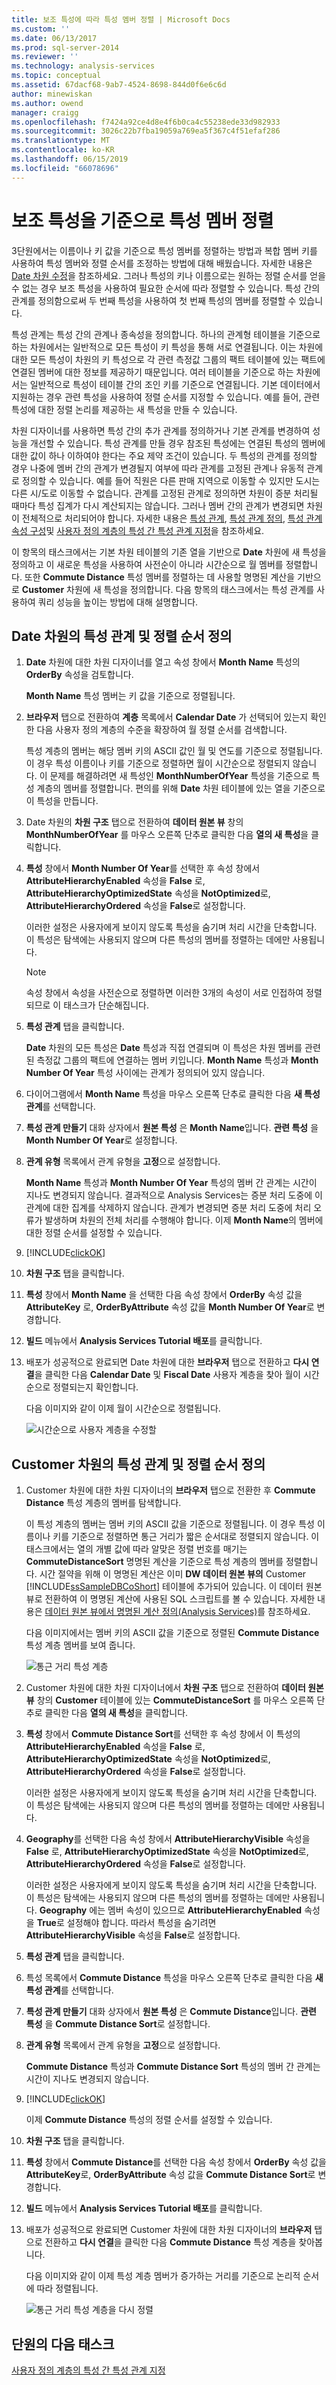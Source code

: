 ```yaml
---
title: 보조 특성에 따라 특성 멤버 정렬 | Microsoft Docs
ms.custom: ''
ms.date: 06/13/2017
ms.prod: sql-server-2014
ms.reviewer: ''
ms.technology: analysis-services
ms.topic: conceptual
ms.assetid: 67dacf68-9ab7-4524-8698-844d0f6e6c6d
author: minewiskan
ms.author: owend
manager: craigg
ms.openlocfilehash: f7424a92ce4d8e4f6b0ca4c55238ede33d982933
ms.sourcegitcommit: 3026c22b7fba19059a769ea5f367c4f51efaf286
ms.translationtype: MT
ms.contentlocale: ko-KR
ms.lasthandoff: 06/15/2019
ms.locfileid: "66078696"
---
```

# <a name="sorting-attribute-members-based-on-a-secondary-attribute"></a>보조 특성을 기준으로 특성 멤버 정렬
  3단원에서는 이름이나 키 값을 기준으로 특성 멤버를 정렬하는 방법과 복합 멤버 키를 사용하여 특성 멤버와 정렬 순서를 조정하는 방법에 대해 배웠습니다. 자세한 내용은 [Date 차원 수정](../analysis-services/lesson-3-4-modifying-the-date-dimension.md)을 참조하세요. 그러나 특성의 키나 이름으로는 원하는 정렬 순서를 얻을 수 없는 경우 보조 특성을 사용하여 필요한 순서에 따라 정렬할 수 있습니다. 특성 간의 관계를 정의함으로써 두 번째 특성을 사용하여 첫 번째 특성의 멤버를 정렬할 수 있습니다.  
  
 특성 관계는 특성 간의 관계나 종속성을 정의합니다. 하나의 관계형 테이블을 기준으로 하는 차원에서는 일반적으로 모든 특성이 키 특성을 통해 서로 연결됩니다. 이는 차원에 대한 모든 특성이 차원의 키 특성으로 각 관련 측정값 그룹의 팩트 테이블에 있는 팩트에 연결된 멤버에 대한 정보를 제공하기 때문입니다. 여러 테이블을 기준으로 하는 차원에서는 일반적으로 특성이 테이블 간의 조인 키를 기준으로 연결됩니다. 기본 데이터에서 지원하는 경우 관련 특성을 사용하여 정렬 순서를 지정할 수 있습니다. 예를 들어, 관련 특성에 대한 정렬 논리를 제공하는 새 특성을 만들 수 있습니다.  
  
 차원 디자이너를 사용하면 특성 간의 추가 관계를 정의하거나 기본 관계를 변경하여 성능을 개선할 수 있습니다. 특성 관계를 만들 경우 참조된 특성에는 연결된 특성의 멤버에 대한 값이 하나 이하여야 한다는 주요 제약 조건이 있습니다. 두 특성의 관계를 정의할 경우 나중에 멤버 간의 관계가 변경될지 여부에 따라 관계를 고정된 관계나 유동적 관계로 정의할 수 있습니다. 예를 들어 직원은 다른 판매 지역으로 이동할 수 있지만 도시는 다른 시/도로 이동할 수 없습니다. 관계를 고정된 관계로 정의하면 차원이 증분 처리될 때마다 특성 집계가 다시 계산되지는 않습니다. 그러나 멤버 간의 관계가 변경되면 차원이 전체적으로 처리되어야 합니다. 자세한 내용은 [특성 관계](multidimensional-models-olap-logical-dimension-objects/attribute-relationships.md), [특성 관계 정의](multidimensional-models/attribute-relationships-define.md), [특성 관계 속성 구성](multidimensional-models/attribute-relationships-configure-attribute-properties.md)및 [사용자 정의 계층의 특성 간 특성 관계 지정](4-6-specifying-attribute-relationships-in-user-defined-hierarchy.md)을 참조하세요.  
  
 이 항목의 태스크에서는 기본 차원 테이블의 기존 열을 기반으로 **Date** 차원에 새 특성을 정의하고 이 새로운 특성을 사용하여 사전순이 아니라 시간순으로 월 멤버를 정렬합니다. 또한 **Commute Distance** 특성 멤버를 정렬하는 데 사용할 명명된 계산을 기반으로 **Customer** 차원에 새 특성을 정의합니다. 다음 항목의 태스크에서는 특성 관계를 사용하여 쿼리 성능을 높이는 방법에 대해 설명합니다.  
  
## <a name="defining-an-attribute-relationship-and-sort-order-in-the-date-dimension"></a>Date 차원의 특성 관계 및 정렬 순서 정의  
  
1.  **Date** 차원에 대한 차원 디자이너를 열고 속성 창에서 **Month Name** 특성의 **OrderBy** 속성을 검토합니다.  
  
     **Month Name** 특성 멤버는 키 값을 기준으로 정렬됩니다.  
  
2.  **브라우저** 탭으로 전환하여 **계층** 목록에서 **Calendar Date** 가 선택되어 있는지 확인한 다음 사용자 정의 계층의 수준을 확장하여 월 정렬 순서를 검색합니다.  
  
     특성 계층의 멤버는 해당 멤버 키의 ASCII 값인 월 및 연도를 기준으로 정렬됩니다. 이 경우 특성 이름이나 키를 기준으로 정렬하면 월이 시간순으로 정렬되지 않습니다. 이 문제를 해결하려면 새 특성인 **MonthNumberOfYear** 특성을 기준으로 특성 계층의 멤버를 정렬합니다. 편의를 위해 **Date** 차원 테이블에 있는 열을 기준으로 이 특성을 만듭니다.  
  
3.  Date 차원의 **차원 구조** 탭으로 전환하여 **데이터 원본 뷰** 창의 **MonthNumberOfYear** 를 마우스 오른쪽 단추로 클릭한 다음 **열의 새 특성**을 클릭합니다.  
  
4.  **특성** 창에서 **Month Number Of Year**를 선택한 후 속성 창에서 **AttributeHierarchyEnabled** 속성을 **False** 로, **AttributeHierarchyOptimizedState** 속성을 **NotOptimized**로, **AttributeHierarchyOrdered** 속성을 **False**로 설정합니다.  
  
     이러한 설정은 사용자에게 보이지 않도록 특성을 숨기며 처리 시간을 단축합니다. 이 특성은 탐색에는 사용되지 않으며 다른 특성의 멤버를 정렬하는 데에만 사용됩니다.  
  
    > [!NOTE]  
    >  속성 창에서 속성을 사전순으로 정렬하면 이러한 3개의 속성이 서로 인접하여 정렬되므로 이 태스크가 단순해집니다.  
  
5.  **특성 관계** 탭을 클릭합니다.  
  
     **Date** 차원의 모든 특성은 **Date** 특성과 직접 연결되며 이 특성은 차원 멤버를 관련된 측정값 그룹의 팩트에 연결하는 멤버 키입니다. **Month Name** 특성과 **Month Number Of Year** 특성 사이에는 관계가 정의되어 있지 않습니다.  
  
6.  다이어그램에서 **Month Name** 특성을 마우스 오른쪽 단추로 클릭한 다음 **새 특성 관계**를 선택합니다.  
  
7.  **특성 관계 만들기** 대화 상자에서 **원본 특성** 은 **Month Name**입니다. **관련 특성** 을 **Month Number Of Year**로 설정합니다.  
  
8.  **관계 유형** 목록에서 관계 유형을 **고정**으로 설정합니다.  
  
     **Month Name** 특성과 **Month Number Of Year** 특성의 멤버 간 관계는 시간이 지나도 변경되지 않습니다. 결과적으로 Analysis Services는 증분 처리 도중에 이 관계에 대한 집계를 삭제하지 않습니다. 관계가 변경되면 증분 처리 도중에 처리 오류가 발생하며 차원의 전체 처리를 수행해야 합니다. 이제 **Month Name**의 멤버에 대한 정렬 순서를 설정할 수 있습니다.  
  
9. [!INCLUDE[clickOK](../includes/clickok-md.md)]  
  
10. **차원 구조** 탭을 클릭합니다.  
  
11. **특성** 창에서 **Month Name** 을 선택한 다음 속성 창에서 **OrderBy** 속성 값을 **AttributeKey** 로, **OrderByAttribute** 속성 값을 **Month Number Of Year**로 변경합니다.  
  
12. **빌드** 메뉴에서 **Analysis Services Tutorial 배포**를 클릭합니다.  
  
13. 배포가 성공적으로 완료되면 Date 차원에 대한 **브라우저** 탭으로 전환하고 **다시 연결**을 클릭한 다음 **Calendar Date** 및 **Fiscal Date** 사용자 계층을 찾아 월이 시간순으로 정렬되는지 확인합니다.  
  
     다음 이미지와 같이 이제 월이 시간순으로 정렬됩니다.  
  
     ![시간순으로 사용자 계층을 수정할](../../2014/tutorials/media/l4-memberproperties-3.gif "순서로 사용자 계층 구조를 수정 합니다.")  
  
## <a name="defining-attribute-relationships-and-sort-order-in-the-customer-dimension"></a>Customer 차원의 특성 관계 및 정렬 순서 정의  
  
1.  Customer 차원에 대한 차원 디자이너의 **브라우저** 탭으로 전환한 후 **Commute Distance** 특성 계층의 멤버를 탐색합니다.  
  
     이 특성 계층의 멤버는 멤버 키의 ASCII 값을 기준으로 정렬됩니다. 이 경우 특성 이름이나 키를 기준으로 정렬하면 통근 거리가 짧은 순서대로 정렬되지 않습니다. 이 태스크에서는 열의 개별 값에 따라 알맞은 정렬 번호를 매기는 **CommuteDistanceSort** 명명된 계산을 기준으로 특성 계층의 멤버를 정렬합니다. 시간 절약을 위해 이 명명된 계산은 이미 **DW 데이터 원본 뷰의** Customer [!INCLUDE[ssSampleDBCoShort](../includes/sssampledbcoshort-md.md)] 테이블에 추가되어 있습니다. 이 데이터 원본 뷰로 전환하여 이 명명된 계산에 사용된 SQL 스크립트를 볼 수 있습니다. 자세한 내용은 [데이터 원본 뷰에서 명명된 계산 정의&#40;Analysis Services&#41;](multidimensional-models/define-named-calculations-in-a-data-source-view-analysis-services.md)를 참조하세요.  
  
     다음 이미지에서는 멤버 키의 ASCII 값을 기준으로 정렬된 **Commute Distance** 특성 계층 멤버를 보여 줍니다.  
  
     ![통근 거리 특성 계층](../../2014/tutorials/media/l4-memberproperties-4.gif "통근 거리 특성 계층")  
  
2.  Customer 차원에 대한 차원 디자이너에서 **차원 구조** 탭으로 전환하여 **데이터 원본 뷰** 창의 **Customer** 테이블에 있는 **CommuteDistanceSort** 를 마우스 오른쪽 단추로 클릭한 다음 **열의 새 특성**을 클릭합니다.  
  
3.  **특성** 창에서 **Commute Distance Sort**를 선택한 후 속성 창에서 이 특성의 **AttributeHierarchyEnabled** 속성을 **False** 로, **AttributeHierarchyOptimizedState** 속성을 **NotOptimized**로, **AttributeHierarchyOrdered** 속성을 **False**로 설정합니다.  
  
     이러한 설정은 사용자에게 보이지 않도록 특성을 숨기며 처리 시간을 단축합니다. 이 특성은 탐색에는 사용되지 않으며 다른 특성의 멤버를 정렬하는 데에만 사용됩니다.  
  
4.  **Geography**를 선택한 다음 속성 창에서 **AttributeHierarchyVisible** 속성을 **False** 로, **AttributeHierarchyOptimizedState** 속성을 **NotOptimized**로, **AttributeHierarchyOrdered** 속성을 **False**로 설정합니다.  
  
     이러한 설정은 사용자에게 보이지 않도록 특성을 숨기며 처리 시간을 단축합니다. 이 특성은 탐색에는 사용되지 않으며 다른 특성의 멤버를 정렬하는 데에만 사용됩니다. **Geography** 에는 멤버 속성이 있으므로 **AttributeHierarchyEnabled** 속성을 **True**로 설정해야 합니다. 따라서 특성을 숨기려면 **AttributeHierarchyVisible** 속성을 **False**로 설정합니다.  
  
5.  **특성 관계** 탭을 클릭합니다.  
  
6.  특성 목록에서 **Commute Distance** 특성을 마우스 오른쪽 단추로 클릭한 다음 **새 특성 관계**를 선택합니다.  
  
7.  **특성 관계 만들기** 대화 상자에서 **원본 특성** 은 **Commute Distance**입니다. **관련 특성** 을 **Commute Distance Sort**로 설정합니다.  
  
8.  **관계 유형** 목록에서 관계 유형을 **고정**으로 설정합니다.  
  
     **Commute Distance** 특성과 **Commute Distance Sort** 특성의 멤버 간 관계는 시간이 지나도 변경되지 않습니다.  
  
9. [!INCLUDE[clickOK](../includes/clickok-md.md)]  
  
     이제 **Commute Distance** 특성의 정렬 순서를 설정할 수 있습니다.  
  
10. **차원 구조** 탭을 클릭합니다.  
  
11. **특성** 창에서 **Commute Distance**를 선택한 다음 속성 창에서 **OrderBy** 속성 값을 **AttributeKey**로, **OrderByAttribute** 속성 값을 **Commute Distance Sort**로 변경합니다.  
  
12. **빌드** 메뉴에서 **Analysis Services Tutorial 배포**를 클릭합니다.  
  
13. 배포가 성공적으로 완료되면 Customer 차원에 대한 차원 디자이너의 **브라우저** 탭으로 전환하고 **다시 연결**을 클릭한 다음 **Commute Distance** 특성 계층을 찾아봅니다.  
  
     다음 이미지와 같이 이제 특성 계층 멤버가 증가하는 거리를 기준으로 논리적 순서에 따라 정렬됩니다.  
  
     ![통근 거리 특성 계층을 다시 정렬](../../2014/tutorials/media/l4-memberproperties-5.gif "Re-sorted 통근 거리 특성 계층")  
  
## <a name="next-task-in-lesson"></a>단원의 다음 태스크  
 [사용자 정의 계층의 특성 간 특성 관계 지정](4-6-specifying-attribute-relationships-in-user-defined-hierarchy.md)  
  
  

